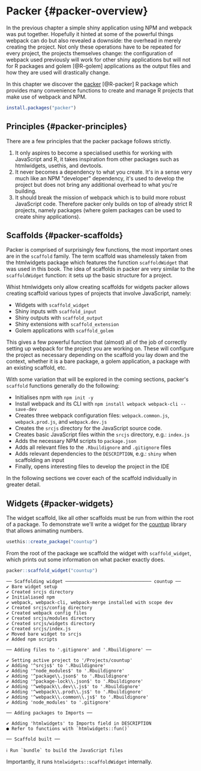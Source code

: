 # Packer {#packer-overview}

In the previous chapter a simple shiny application using NPM and webpack was put together. Hopefully it hinted at some of the powerful things webpack can do but also revealed a downside: the overhead in merely creating the project. Not only these operations have to be repeated for every project, the projects themselves change: the configuration of webpack used previously will work for other shiny applications but will not for R packages and golem [@R-golem] applications as the output files and how they are used will drastically change.

In this chapter we discover the [packer](https://github.com/JohnCoene/packer) [@R-packer] R package which provides many convenience functions to create and manage R projects that make use of webpack and NPM.

```r
install.packages("packer")
```

## Principles {#packer-principles}

There are a few principles that the packer package follows strictly.

1. It only aspires to become a specialised usethis for working with JavaScript and R, it takes inspiration from other packages such as htmlwidgets, usethis, and devtools.
2. It never becomes a dependency to what you create. It's in a sense very much like an NPM "developer" dependency, it's used to develop the project but does not bring any additional overhead to what you're building.
3. It should break the mission of webpack which is to build more robust JavaScript code. Therefore packer only builds on top of already strict R projects, namely packages (where golem packages can be used to create shiny applications).

## Scaffolds {#packer-scaffolds}

Packer is comprised of surprisingly few functions, the most important ones are in the `scaffold` family. The term scaffold was shamelessly taken from the htmlwidgets package which features the function `scaffoldWidget` that was used in this book. The idea of scaffolds in packer are very similar to the `scaffoldWidget` function: it sets up the basic structure for a project.

Whist htmlwidgets only allow creating scaffolds for widgets packer allows creating scaffold various types of projects that involve JavaScript, namely:

- Widgets with `scaffold_widget`
- Shiny inputs with `scaffold_input`
- Shiny outputs with `scaffold_output`
- Shiny extensions with `scaffold_extension`
- Golem applications with `scaffold_golem`

This gives a few powerful function that (almost) all of the job of correctly setting up webpack for the project you are working on. These will configure the project as necessary depending on the scaffold you lay down and the context, whether it is a bare package, a golem application, a package with an existing scaffold, etc.

With some variation that will be explored in the coming sections, packer's `scaffold` functions generally do the following:

- Initialises npm with `npm init -y`
- Install webpack and its CLI with `npm install webpack webpack-cli --save-dev`
- Creates three webpack configuration files: `webpack.common.js`, `webpack.prod.js`, and `webpack.dev.js`
- Creates the `srcjs` directory for the JavaScript source code.
- Creates basic JavaScript files within the `srcjs` directory, e.g.: `index.js`
- Adds the necessary NPM scripts to `package.json`
- Adds all relevant files to the `.Rbuildignore` and `.gitignore` files
- Adds relevant dependencies to the `DESCRIPTION`, e.g.: `shiny` when scaffolding an input
- Finally, opens interesting files to develop the project in the IDE

In the following sections we cover each of the scaffold individually in greater detail.

## Widgets {#packer-widgets}

The widget scaffold, like all other scaffolds must be run from within the root of a package. To demonstrate we'll write a widget for the [countup](https://github.com/inorganik/countUp.js/) library that allows animating numbers.

```r
usethis::create_package("countup")
```

From the root of the package we scaffold the widget with `scaffold_widget`, which prints out some information on what packer exactly does. 

```r
packer::scaffold_widget("countup")
```

```
── Scaffolding widget ──────────────────────────────── countup ── 
✔ Bare widget setup
✔ Created srcjs directory
✔ Initialiased npm
✔ webpack, webpack-cli, webpack-merge installed with scope dev
✔ Created srcjs/config directory
✔ Created webpack config files
✔ Created srcjs/modules directory
✔ Created srcjs/widgets directory
✔ Created srcjs/index.js
✔ Moved bare widget to srcjs
✔ Added npm scripts

── Adding files to '.gitignore' and '.Rbuildignore' ──

✔ Setting active project to '/Projects/countup'
✔ Adding '^srcjs$' to '.Rbuildignore'
✔ Adding '^node_modules$' to '.Rbuildignore'
✔ Adding '^package\\.json$' to '.Rbuildignore'
✔ Adding '^package-lock\\.json$' to '.Rbuildignore'
✔ Adding '^webpack\\.dev\\.js$' to '.Rbuildignore'
✔ Adding '^webpack\\.prod\\.js$' to '.Rbuildignore'
✔ Adding '^webpack\\.common\\.js$' to '.Rbuildignore'
✔ Adding 'node_modules' to '.gitignore'

── Adding packages to Imports ──

✔ Adding 'htmlwidgets' to Imports field in DESCRIPTION
● Refer to functions with `htmlwidgets::fun()`

── Scaffold built ──

ℹ Run `bundle` to build the JavaScript files
```

Importantly, it runs `htmlwidgets::scaffoldWidget` internally.
